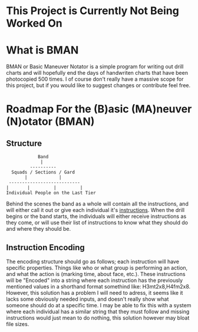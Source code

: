 # This Project is Currently Not Being Worked On
# What is BMAN
BMAN or Basic Maneuver Notator is a simple program for writing out drill charts and will hopefully end the days of handwriten charts that have been photocopied 500 times. I of course don't really have a massive scope for this project, but if you would like to suggest changes or contribute feel free.
# Roadmap For the (B)asic (MA)neuver (N)otator (BMAN)

## Structure
```
            Band
             |
         ----------
  Squads / Sections / Gard
       |            |
 ---------------------------
|       |         |         |
Individual People on the Last Tier
```
Behind the scenes the band as a whole will contain all the instructions, and will either call it out or give each individual it's [instructions](#instruction-encoding). When the drill begins or the band starts, the individuals will either receive instructions as they come, or will use their list of instructions to know what they should do and where they should be.


## Instruction Encoding
The encoding structure should go as follows; each instruction will have specific properties. Things like who or what group is performing an action, and what the action is (marking time, about face, etc.). These instructions will be "Encoded" into a string where each instruction has the previously mentioned values in a shorthand format somethind like: H3mt2x8,H4fm2x8. However, this solution has a problem I will need to adress, it seems like it lacks some obviously needed inputs, and doesn't really show what someone should do at a specific time. I may be able to fix this with a system where each individual has a similar string that they must follow and missing instructions would just mean to do nothing, this solution however may bloat file sizes.

